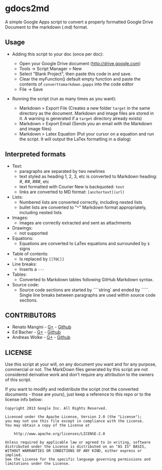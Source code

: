 gdocs2md
========

A simple Google Apps script to convert a properly formatted Google Drive Document to the markdown (.md) format. 

## Usage

  * Adding this script to your doc (once per doc):
    * Open your Google Drive document (http://drive.google.com)
    * Tools -> Script Manager > New
    * Select "Blank Project", then paste this code in and save.
    * Clear the myFunction() default empty function and paste the contents of `converttomarkdown.gapps` into the code editor
    * File -> Save
    
  * Running the script (run as many times as you want):
    - Markdown > Export File (Creates a new folder `target` in the same directory as the document. Markdown and image files are stored in it. A warning is generated if a `target` directory already exists) 
    - Markdown > Export Email (Sends you an email with the Markdown and image files)
    - Markdown > Latex Equation (Put your cursor on a equation and run the script. It will output the LaTex formatting in a dialog)


## Interpreted formats
  * Text:
    * paragraphs are separated by two newlines
    * text styled as heading 1, 2, 3, etc is converted to Markdown heading: #, ##, ###, etc
    * text formatted with Courier New is backquoted: ``text``
    * links are converted to MD format: `[anchortext](url)`
  * Lists:
    * Numbered lists are converted correctly, including nested lists
    * bullet lists are converted to "`*`" Markdown format appropriately, including nested lists
  * Images:
    * images are correctly extracted and sent as attachments
  * Drawings: 
    * not supported 
  * Equations:
    * Equations are converted to LaTex equations and surrounded by ``$`` signs 
  * Table of contents:
    * Is replaced by `[[TOC]]`
  * Line breaks: 
    * Inserts a `---`
  * Tables:
    * Converted to Markdown tables following GitHub Markdown syntax. 
  * Source code: 
    * Source code sections are started by ````string` and ended by `````. Single line breaks between paragraphs are used within source code sections.  

## CONTRIBUTORS

* Renato Mangini - [G+](//google.com/+renatomangini) - [Github](//github.com/mangini)
* Ed Bacher - [G+](//plus.google.com/106923847899206957842) - [Github](//github.com/evbacher)
* Andreas Wolke - [G+](//plus.google.com/+AndreasWolke) - [Github](//github.com/jacksonicson)

## LICENSE

Use this script at your will, on any document you want and for any purpose, commercial or not. 
The MarkDown files generated by this script are not considered derivative work and 
don't require any attribution to the owners of this script. 

If you want to modify and redistribute the script (not the converted documents - those are yours), 
just keep a reference to this repo or to the license info below:

```
Copyright 2013 Google Inc. All Rights Reserved.

Licensed under the Apache License, Version 2.0 (the "License");
you may not use this file except in compliance with the License.
You may obtain a copy of the License at

    http://www.apache.org/licenses/LICENSE-2.0

Unless required by applicable law or agreed to in writing, software
distributed under the License is distributed on an "AS IS" BASIS,
WITHOUT WARRANTIES OR CONDITIONS OF ANY KIND, either express or implied.
See the License for the specific language governing permissions and
limitations under the License.
```
